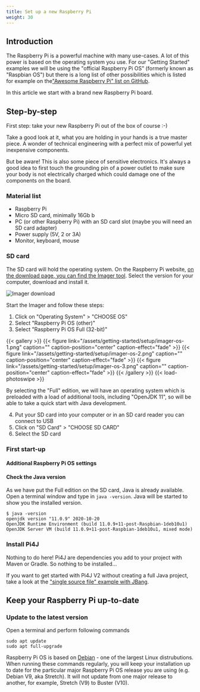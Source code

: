 ```yaml
---
title: Set up a new Raspberry Pi
weight: 30
---
```


## Introduction

The Raspberry Pi is a powerful machine with many use-cases. A lot of this power is based on the 
operating system you use. For our "Getting Started" examples we will be using the "official Raspberry
Pi OS" (formerly known as "Raspbian OS") but there is a long list of other possibilities which is listed
for example on the["Awesome Raspberry Pi" list on GitHub](https://github.com/thibmaek/awesome-raspberry-pi/blob/master/README.md).

In this article we start with a brand new Raspberry Pi board.

## Step-by-step

First step: take your new Raspberry Pi out of the box of course :-)

Take a good look at it, what you are holding in your hands is a true master piece. A wonder of technical
engineering with a perfect mix of powerful yet inexpensive components.

But be aware! This is also some piece of sensitive electronics. It's always a good idea to first touch
the grounding pin of a power outlet to make sure your body is not electrically charged which could damage
one of the components on the board.

### Material list

* Raspberry Pi
* Micro SD card, minimally 16Gb b
* PC (or other Raspberry Pi) with an SD card slot (maybe you will need an SD card adapter)
* Power supply (5V, 2 or 3A)
* Monitor, keyboard, mouse

### SD card

The SD card will hold the operating system. On the Raspberry Pi website, [on the download page, you can
find the Imager tool](https://www.raspberrypi.org/software/). Select the version for your computer, download
and install it.

![Imager download](/assets/getting-started/setup/download-imager.png)

Start the Imager and follow these steps:

1. Click on "Operating System" > "CHOOSE OS"
2. Select "Raspberry Pi OS (other)"
3. Select "Raspberry Pi OS Full (32-bit)"

{{< gallery >}}
{{< figure link="/assets/getting-started/setup/imager-os-1.png" caption="" caption-position="center" caption-effect="fade" >}}
{{< figure link="/assets/getting-started/setup/imager-os-2.png" caption="" caption-position="center" caption-effect="fade" >}}
{{< figure link="/assets/getting-started/setup/imager-os-3.png" caption="" caption-position="center" caption-effect="fade" >}}
{{< /gallery >}}
{{< load-photoswipe >}}

By selecting the "Full" edition, we will have an operating system which is preloaded with a load of additional tools,
including "OpenJDK 11", so will be able to take a quick start with Java development.

4. Put your SD card into your computer or in an SD card reader you can connect to USB
5. Click on "SD Card" > "CHOOSE SD CARD"
6. Select the SD card 

### First start-up

#### Additional Raspberry Pi OS settings

#### Check the Java version

As we have put the Full edition on the SD card, Java is already available. Open a terminal window and type in `java -version`.
Java will be started to show you the installed version.

```shell
$ java -version
openjdk version "11.0.9" 2020-10-20
OpenJDK Runtime Environment (build 11.0.9+11-post-Raspbian-1deb10u1)
OpenJDK Server VM (build 11.0.9+11-post-Raspbian-1deb10u1, mixed mode)
```

### Install Pi4J

Nothing to do here! Pi4J are dependencies you add to your project with Maven or Gradle. So nothing to be installed...

If you want to get started with Pi4J V2 without creating a full Java project, take a look at the ["single source file" example with JBang](https://pi4j.com/documentation/building/jbang/).

## Keep your Raspberry Pi up-to-date

### Update to the latest version

Open a terminal and perform following commands

```shell
sudo apt update
sudo apt full-upgrade
```

Raspberry Pi OS is based on [Debian](https://www.debian.org/) - one of the largest Linux distrubutions. When running 
these commands regularly, you will keep your installation up to date for the particular major Raspberry Pi OS 
release you are using (e.g. Debian V9, aka Stretch). It will not update from one major release to another, for example, 
Stretch (V9) to Buster (V10). 
